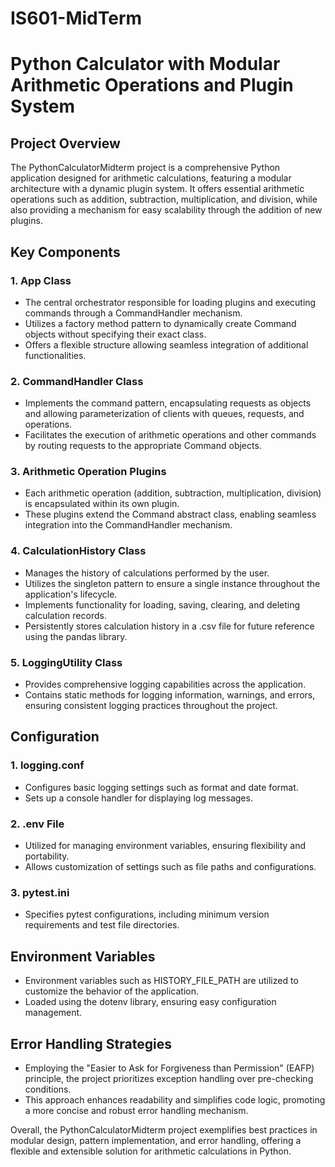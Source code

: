 # IS601-MidTerm
# Python Calculator with Modular Arithmetic Operations and Plugin System

## Project Overview

The PythonCalculatorMidterm project is a comprehensive Python application designed for arithmetic calculations, featuring a modular architecture with a dynamic plugin system. It offers essential arithmetic operations such as addition, subtraction, multiplication, and division, while also providing a mechanism for easy scalability through the addition of new plugins.

## Key Components

### 1. App Class
- The central orchestrator responsible for loading plugins and executing commands through a CommandHandler mechanism.
- Utilizes a factory method pattern to dynamically create Command objects without specifying their exact class.
- Offers a flexible structure allowing seamless integration of additional functionalities.

### 2. CommandHandler Class
- Implements the command pattern, encapsulating requests as objects and allowing parameterization of clients with queues, requests, and operations.
- Facilitates the execution of arithmetic operations and other commands by routing requests to the appropriate Command objects.

### 3. Arithmetic Operation Plugins
- Each arithmetic operation (addition, subtraction, multiplication, division) is encapsulated within its own plugin.
- These plugins extend the Command abstract class, enabling seamless integration into the CommandHandler mechanism.

### 4. CalculationHistory Class
- Manages the history of calculations performed by the user.
- Utilizes the singleton pattern to ensure a single instance throughout the application's lifecycle.
- Implements functionality for loading, saving, clearing, and deleting calculation records.
- Persistently stores calculation history in a .csv file for future reference using the pandas library.

### 5. LoggingUtility Class
- Provides comprehensive logging capabilities across the application.
- Contains static methods for logging information, warnings, and errors, ensuring consistent logging practices throughout the project.

## Configuration

### 1. logging.conf
- Configures basic logging settings such as format and date format.
- Sets up a console handler for displaying log messages.

### 2. .env File
- Utilized for managing environment variables, ensuring flexibility and portability.
- Allows customization of settings such as file paths and configurations.

### 3. pytest.ini
- Specifies pytest configurations, including minimum version requirements and test file directories.

## Environment Variables
- Environment variables such as HISTORY_FILE_PATH are utilized to customize the behavior of the application.
- Loaded using the dotenv library, ensuring easy configuration management.

## Error Handling Strategies
- Employing the "Easier to Ask for Forgiveness than Permission" (EAFP) principle, the project prioritizes exception handling over pre-checking conditions.
- This approach enhances readability and simplifies code logic, promoting a more concise and robust error handling mechanism.

Overall, the PythonCalculatorMidterm project exemplifies best practices in modular design, pattern implementation, and error handling, offering a flexible and extensible solution for arithmetic calculations in Python.
